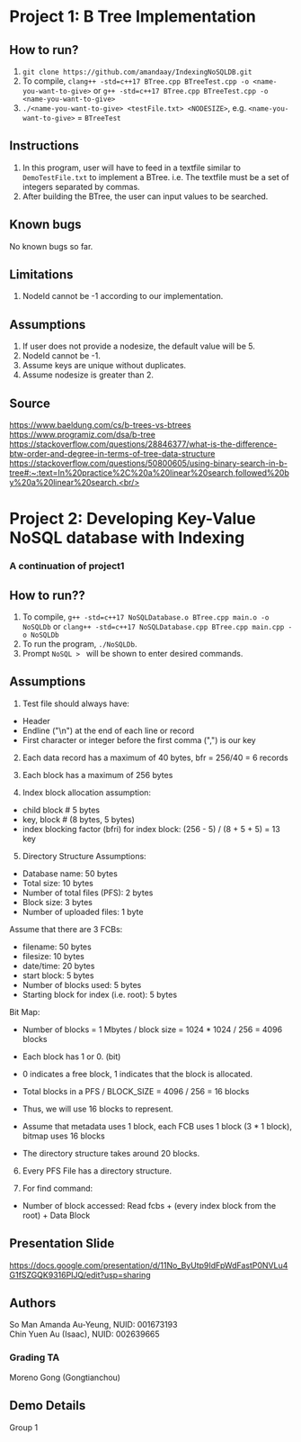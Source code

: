 # Project 1: B Tree Implementation

## How to run?

1. `git clone https://github.com/amandaay/IndexingNoSQLDB.git`
2. To compile, `clang++ -std=c++17 BTree.cpp BTreeTest.cpp -o <name-you-want-to-give>` or `g++ -std=c++17 BTree.cpp BTreeTest.cpp -o <name-you-want-to-give>`
3. `./<name-you-want-to-give> <testFile.txt> <NODESIZE>`, e.g. `<name-you-want-to-give>` = `BTreeTest`

## Instructions

1. In this program, user will have to feed in a textfile similar to `DemoTestFile.txt` to implement a BTree. i.e. The textfile must be a set of integers separated by commas.
2. After building the BTree, the user can input values to be searched.

## Known bugs

No known bugs so far.

## Limitations

1. NodeId cannot be -1 according to our implementation.

## Assumptions

1. If user does not provide a nodesize, the default value will be 5. <br/>
2. NodeId cannot be -1. <br/>
3. Assume keys are unique without duplicates.
4. Assume nodesize is greater than 2.

## Source

https://www.baeldung.com/cs/b-trees-vs-btrees <br/>
https://www.programiz.com/dsa/b-tree<br/>
https://stackoverflow.com/questions/28846377/what-is-the-difference-btw-order-and-degree-in-terms-of-tree-data-structure<br/>
https://stackoverflow.com/questions/50800605/using-binary-search-in-b-tree#:~:text=In%20practice%2C%20a%20linear%20search,followed%20by%20a%20linear%20search.<br/>

# Project 2: Developing Key-Value NoSQL database with Indexing

### A continuation of project1

## How to run??

1. To compile, `g++ -std=c++17 NoSQLDatabase.o BTree.cpp main.o -o NoSQLDb` or `clang++ -std=c++17 NoSQLDatabase.cpp BTree.cpp main.cpp -o NoSQLDb`
2. To run the program, `./NoSQLDb`.
3. Prompt `NoSQL > ` will be shown to enter desired commands.

## Assumptions

1. Test file should always have:

- Header
- Endline ("\n") at the end of each line or record
- First character or integer before the first comma (",") is our key

2. Each data record has a maximum of 40 bytes, bfr = 256/40 = 6 records

3. Each block has a maximum of 256 bytes

4. Index block allocation assumption:
- child block # 5 bytes
- key, block # (8 bytes, 5 bytes)
- index blocking factor (bfri) for index block: (256 - 5) / (8 + 5 + 5) = 13 key

5. Directory Structure Assumptions:

- Database name: 50 bytes
- Total size: 10 bytes
- Number of total files (PFS): 2 bytes
- Block size: 3 bytes
- Number of uploaded files: 1 byte

Assume that there are 3 FCBs:
- filename: 50 bytes
- filesize: 10 bytes
- date/time: 20 bytes
- start block: 5 bytes
- Number of blocks used: 5 bytes
- Starting block for index (i.e. root): 5 bytes

Bit Map:
- Number of blocks = 1 Mbytes / block size = 1024 * 1024 / 256 = 4096 blocks
- Each block has 1 or 0. (bit)
- 0 indicates a free block, 1 indicates that the block is allocated.
- Total blocks in a PFS / BLOCK_SIZE = 4096 / 256 = 16 blocks
- Thus, we will use 16 blocks to represent.

- Assume that metadata uses 1 block, each FCB uses 1 block (3 * 1 block), bitmap uses 16 blocks
- The directory structure takes around 20 blocks.

6. Every PFS File has a directory structure.

7. For find command:
- Number of block accessed: Read fcbs + (every index block from the root) + Data Block

## Presentation Slide
https://docs.google.com/presentation/d/11No_ByUtp9IdFpWdFastP0NVLu4G1fSZGQK9316PIJQ/edit?usp=sharing

## Authors

So Man Amanda Au-Yeung, NUID: 001673193<br/>
Chin Yuen Au (Isaac), NUID: 002639665<br/>

### Grading TA

Moreno Gong (Gongtianchou)

## Demo Details

Group 1
